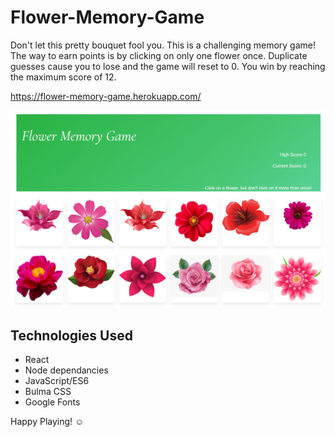 # Flower-Memory-Game

Don't let this pretty bouquet fool you. This is a challenging memory game! The way to earn points is by
clicking on only one flower once. Duplicate guesses cause you to lose and the game will reset to 0. You win by reaching the maximum score
of 12.

https://flower-memory-game.herokuapp.com/

<img src="client\public\assets\images\screenshot.jpg" alt="Screenshot of Flower Memory Game" width="700">

## Technologies Used
* React
* Node dependancies
* JavaScript/ES6
* Bulma CSS
* Google Fonts

Happy Playing! :relaxed:
